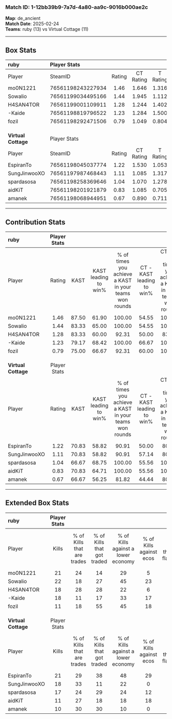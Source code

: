 ### Match ID: 1-12bb39b9-7a7d-4a80-aa9c-9016b000ae2c  
**Map**: de_ancient  
**Match Date**: 2025-02-24  
**Teams**: ruby (13) vs Virtual Cottage (11)  

---  

## Box Stats  

| **ruby**            | Player Stats      |        |           |          |       |       |       |         |        |      |     |
| :- | :- | :-: | :-: | :-: | :-: | :-: | :-: | :-: | :-: | :-: | :-: |
| Player              | SteamID           | Rating | CT Rating | T Rating | KAST  |  ADR  | Kills | Assists | Deaths | K/D  | HS% |
| mo0N1221            | 76561198243227934 |  1.46  |   1.646   |  1.316   | 87.50 | 76.3  |  21   |    6    |   12   | 1.75 | 47  |
| Sowalio             | 76561199034495166 |  1.44  |   1.945   |  1.112   | 83.33 | 101.9 |  22   |    7    |   17   | 1.29 | 68  |
| H4SAN4TOR           | 76561199001109911 |  1.28  |   1.244   |  1.402   | 83.33 | 88.3  |  18   |    8    |   16   | 1.13 | 72  |
| -Kaide              | 76561198819796522 |  1.23  |   1.284   |  1.500   | 79.17 | 79.0  |  18   |    6    |   15   | 1.20 | 50  |
| fozil               | 76561198292471506 |  0.79  |   1.049   |  0.804   | 75.00 | 46.9  |  11   |    3    |   17   | 0.65 | 72  |
|                     |                   |        |           |          |       |       |       |         |        |      |     |
|                     |                   |        |           |          |       |       |       |         |        |      |     |
|                     |                   |        |           |          |       |       |       |         |        |      |     |
| **Virtual Cottage** | Player Stats      |        |           |          |       |       |       |         |        |      |     |
| Player              | SteamID           | Rating | CT Rating | T Rating | KAST  |  ADR  | Kills | Assists | Deaths | K/D  | HS% |
| EspiranTo           | 76561198045037774 |  1.22  |   1.530   |  1.053   | 70.83 | 97.5  |  21   |    5    |   20   | 1.05 | 57  |
| SungJinwooXO        | 76561197987468443 |  1.11  |   1.085   |  1.317   | 70.83 | 68.8  |  18   |    5    |   16   | 1.13 | 44  |
| spardasosa          | 76561198258369646 |  1.04  |   1.070   |  1.278   | 66.67 | 92.0  |  17   |    7    |   20   | 0.85 | 52  |
| aidKiT              | 76561198201921879 |  0.83  |   1.085   |  0.705   | 70.83 | 50.6  |  11   |    6    |   15   | 0.73 | 27  |
| amanek              | 76561198068944951 |  0.67  |   0.890   |  0.711   | 66.67 | 48.4  |  10   |    6    |   19   | 0.53 | 80  |
---  

## Contribution Stats  

| **ruby**            | Player Stats |       |                      |                                                        |                           |                                                             |                          |                                                            |
| :- | :-: | :-: | :-: | :-: | :-: | :-: | :-: | :-: |
| Player              |    Rating    | KAST  | KAST leading to win% | % of times you achieve a KAST in your teams won rounds | CT - KAST leading to win% | CT - % of times you achieve a KAST in your teams won rounds | T - KAST leading to win% | T - % of times you achieve a KAST in your teams won rounds |
| mo0N1221            |     1.46     | 87.50 |        61.90         |                         100.00                         |           54.55           |                           100.00                            |          70.00           |                           100.00                           |
| Sowalio             |     1.44     | 83.33 |        65.00         |                         100.00                         |           54.55           |                           100.00                            |          77.78           |                           100.00                           |
| H4SAN4TOR           |     1.28     | 83.33 |        60.00         |                         92.31                          |           50.00           |                            83.33                            |          70.00           |                           100.00                           |
| -Kaide              |     1.23     | 79.17 |        68.42         |                         100.00                         |           66.67           |                           100.00                            |          70.00           |                           100.00                           |
| fozil               |     0.79     | 75.00 |        66.67         |                         92.31                          |           60.00           |                           100.00                            |          75.00           |                           85.71                            |
|                     |              |       |                      |                                                        |                           |                                                             |                          |                                                            |
|                     |              |       |                      |                                                        |                           |                                                             |                          |                                                            |
|                     |              |       |                      |                                                        |                           |                                                             |                          |                                                            |
| **Virtual Cottage** | Player Stats |       |                      |                                                        |                           |                                                             |                          |                                                            |
| Player              |    Rating    | KAST  | KAST leading to win% | % of times you achieve a KAST in your teams won rounds | CT - KAST leading to win% | CT - % of times you achieve a KAST in your teams won rounds | T - KAST leading to win% | T - % of times you achieve a KAST in your teams won rounds |
| EspiranTo           |     1.22     | 70.83 |        58.82         |                         90.91                          |           50.00           |                            80.00                            |          66.67           |                           100.00                           |
| SungJinwooXO        |     1.11     | 70.83 |        58.82         |                         90.91                          |           57.14           |                            80.00                            |          60.00           |                           100.00                           |
| spardasosa          |     1.04     | 66.67 |        68.75         |                         100.00                         |           55.56           |                           100.00                            |          85.71           |                           100.00                           |
| aidKiT              |     0.83     | 70.83 |        64.71         |                         100.00                         |           55.56           |                           100.00                            |          75.00           |                           100.00                           |
| amanek              |     0.67     | 66.67 |        56.25         |                         81.82                          |           44.44           |                            80.00                            |          71.43           |                           83.33                            |
---  

## Extended Box Stats  

| **ruby**            | Player Stats |                            |                            |                                    |                         |                              |                                 |        |                             |                                     |                          |                               |                            |
| :- | :-: | :-: | :-: | :-: | :-: | :-: | :-: | :-: | :-: | :-: | :-: | :-: | :-: |
| Player              |    Kills     | % of Kills that are trades | % of Kills that got traded | % of Kills against a lower economy | % of Kills against ecos | % of Kills that are flawless | % of Kills that are close duels | Deaths | % of Deaths that get traded | % of Deaths against a lower economy | % of Deaths against ecos | % of Deaths that are flawless | % of Deaths that are close |
| mo0N1221            |      21      |             24             |             14             |                 29                 |            5            |              76              |               10                |   12   |              8              |                 25                  |            8             |              58               |             0              |
| Sowalio             |      22      |             18             |             27             |                 45                 |           23            |              73              |                5                |   17   |             24              |                 24                  |            6             |              76               |             12             |
| H4SAN4TOR           |      18      |             28             |             28             |                 22                 |            6            |              61              |               28                |   16   |             13              |                 25                  |            6             |              44               |             13             |
| -Kaide              |      18      |             11             |             17             |                 33                 |           17            |              72              |                0                |   15   |             47              |                 27                  |            13            |              73               |             0              |
| fozil               |      11      |             18             |             55             |                 45                 |           18            |              82              |                9                |   17   |             35              |                 18                  |            6             |              76               |             0              |
|                     |              |                            |                            |                                    |                         |                              |                                 |        |                             |                                     |                          |                               |                            |
|                     |              |                            |                            |                                    |                         |                              |                                 |        |                             |                                     |                          |                               |                            |
|                     |              |                            |                            |                                    |                         |                              |                                 |        |                             |                                     |                          |                               |                            |
| **Virtual Cottage** | Player Stats |                            |                            |                                    |                         |                              |                                 |        |                             |                                     |                          |                               |                            |
| Player              |    Kills     | % of Kills that are trades | % of Kills that got traded | % of Kills against a lower economy | % of Kills against ecos | % of Kills that are flawless | % of Kills that are close duels | Deaths | % of Deaths that get traded | % of Deaths against a lower economy | % of Deaths against ecos | % of Deaths that are flawless | % of Deaths that are close |
| EspiranTo           |      21      |             29             |             38             |                 48                 |           29            |              76              |                0                |   20   |             20              |                 15                  |            5             |              75               |             10             |
| SungJinwooXO        |      18      |             33             |             11             |                 22                 |            0            |              61              |                6                |   16   |             25              |                 25                  |            6             |              69               |             6              |
| spardasosa          |      17      |             24             |             29             |                 24                 |           12            |              53              |               12                |   20   |             30              |                 25                  |            10            |              65               |             25             |
| aidKiT              |      11      |             27             |             18             |                 18                 |           18            |              64              |                9                |   15   |             20              |                 13                  |            0             |              87               |             7              |
| amanek              |      10      |             30             |             30             |                 10                 |            0            |              80              |                0                |   19   |             32              |                 32                  |            11            |              74               |             0              |
